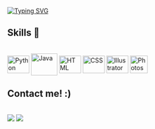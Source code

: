 
[![Typing SVG](https://readme-typing-svg.herokuapp.com?font=Roboto&weight=500&size=23&duration=5002&pause=1000&center=falso&vCenter=falso&repeat=verdadeiro&width=435&lines=Greetings!+Welcome+to+my+Github.;Jefferson+Souza%2C+A.K.A+Nanan.;I'm+a+technology+student;+and+graphic+design+enthusiast.+%E2%9C%8C)](https://git.io/typing-svg)

  
## Skills 🎯
  
<div style="display: inline_block"><br>
  
<img align="center" alt="Python" height="40" width="50" src="https://icongr.am/devicon/python-plain.svg?size=128&color=ffffff"/>
<img align="center" alt="Java" height="50" width="60" src="https://icongr.am/devicon/java-plain.svg?size=128&color=ffffff"/>
<img align="center" alt="HTML" height="40" width="50" src= "https://icongr.am/devicon/html5-plain.svg?size=128&color=ffffff"/>
<img align="center" alt="CSS" height="40" width="50" src="https://icongr.am/devicon/css3-plain.svg?size=128&color=ffffff"/>
<img align="center" alt="Illustrator" height="40" width="50"  src="https://icongr.am/devicon/illustrator-plain.svg?size=128&color=ffffff" />
<img align="center" alt="Photoshop" height="40" widht="50" src="https://icongr.am/devicon/photoshop-plain.svg?size=128&color=ffffff" />
 <img align="right"  ![giphy](https://github.com/NaNaN64/Read.me/assets/112595708/df206192-29d3-4e31-9668-a001dd937982) width="200px">
</div>
 
 
  


## Contact me! :)
  
</div>
 

<br>

 
<div> 
  <a href = "mailto:Jeffersonfeitosa64@gmail.com"><img src="https://img.shields.io/badge/Gmail-D14836?style=for-the-badge&logo=gmail&logoColor=white" target="_blank"></a>
  <a href="https://www.linkedin.com/in/jefferson-feitosa-5aa974255" target="_blank"><img src="https://img.shields.io/badge/-LinkedIn-%230077B5?style=for-the-badge&logo=linkedin&logoColor=white" target="_blank"></a> 
